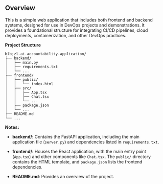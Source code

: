 ## Overview

This is a simple web application that includes both frontend and backend systems, designed for use in DevOps projects and demonstrations. It provides a foundational structure for integrating CI/CD pipelines, cloud deployments, containerization, and other DevOps practices.

**Project Structure**

```
blbjzl-ai-accountability-application/
├── backend/
│   ├── main.py
│   ├── requirements.txt
│   └── ...
├── frontend/
│   ├── public/
│   │   └── index.html
│   ├── src/
│   │   ├── App.tsx
│   │   ├── Chat.tsx
│   │   └── ...
│   ├── package.json
│   └── ...
├── README.md
└── ...
```

**Notes:**

- **backend/**: Contains the FastAPI application, including the main application file (`server.py`) and dependencies listed in `requirements.txt`.

- **frontend/**: Houses the React application, with the main entry point (`App.tsx`) and other components like `Chat.tsx`. The `public/` directory contains the HTML template, and `package.json` lists the frontend dependencies.

- **README.md**: Provides an overview of the project.
